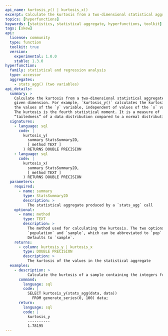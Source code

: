 ```yaml
---
api_name: kurtosis_y() | kurtosis_x()
excerpt: Calculate the kurtosis from a two-dimensional statistical aggregate for the dimension specified
topics: [hyperfunctions]
keywords: [statistics, statistical aggregate, hyperfunctions, toolkit]
tags: [skew]
api:
  license: community
  type: function
  toolkit: true
  version:
    experimental: 1.0.0
    stable: 1.3.0
hyperfunction:
  family: statistical and regression analysis
  type: accessor
  aggregates:
    - stats_agg() (two variables)
api_details:
  summary: >
    Calculate the kurtosis from a two-dimensional statistical aggregate for the
    given dimension. For example, `kurtosis_y()` calculates the kurtosis for all
    the values of the `y` variable, independent of values of the `x` variable.
    The kurtosis is the fourth statistical moment. It is a measure of
    “tailedness” of a data distribution compared to a normal distribution.
  signatures:
    - language: sql
      code: |
        kurtosis_y(
          summary StatsSummary2D,
          [ method TEXT ]
        ) RETURNS DOUBLE PRECISION
    - language: sql
      code: |
        kurtosis_x(
          summary StatsSummary2D,
          [ method TEXT ]
        ) RETURNS DOUBLE PRECISION
  parameters:
    required:
      - name: summary
        type: StatsSummary2D
        description: >
          The statistical aggregate produced by a `stats_agg` call
    optional:
      - name: method
        type: TEXT
        description: >
          The method used for calculating the kurtosis. The two options are
          `population` and `sample`, which can be abbreviated to `pop` or `samp`.
          Defaults to `sample`.
    returns:
      - column: kurtosis_y | kurtosis_x
        type: DOUBLE PRECISION
        description: >
          The kurtosis of the values in the statistical aggregate
  examples:
    - description: >
          Calculate the kurtosis of a sample containing the integers from 0 to 100.
      command:
        language: sql
        code: |
          SELECT kurtosis_y(stats_agg(data, data))
            FROM generate_series(0, 100) data;
      return:
        language: sql
        code: |
          kurtosis_y
          ----------
          1.78195
---
```


